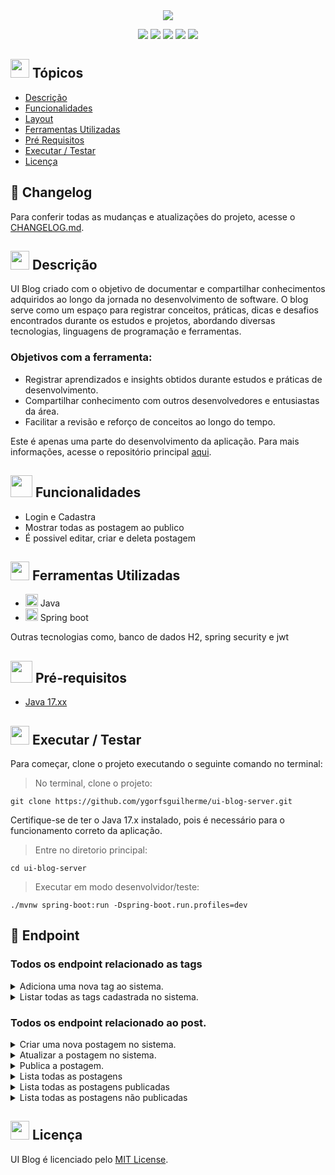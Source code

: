 <div align="center">
   <image src="https://github.com/user-attachments/assets/d6da4449-59cc-4ebb-9a41-f92c5d615e8f" />
</div>

<p align="center">
   <img src="http://img.shields.io/static/v1?label=React&message=FRAMEWORK&color=blue&style=for-the-badge" #vitrinedev/>
   <img src="http://img.shields.io/static/v1?label=Java&message=17.0.5&color=red&style=for-the-badge" #vitrinedev/>
   <img src="http://img.shields.io/static/v1?label=Srping%20Boot&message=FRAMEWORK&color=green&style=for-the-badge" #vitrinedev/>
   <img src="http://img.shields.io/static/v1?label=license&message=MIT&color=yellow&style=for-the-badge" #vitrinedev/>
   <img src="http://img.shields.io/static/v1?label=STATUS&message=EM%20DESENVOLVIMENTO&color=greeb&style=for-the-badge" #vitrinedev/>
</p>

## <img height="30px" src="https://img.icons8.com/plasticine/100/null/todo-list.png"/> Tópicos
- [Descrição](#-descrição)
- [Funcionalidades](#-funcionalidades)
- [Layout](#-layout-ou-deploy-da-aplicação)
- [Ferramentas Utilizadas](#-ferramentas-utilizadas)
- [Pré Requisitos](#-pré-requisitos)
- [Executar / Testar](#-executar--testar)
- [Licença](#-licença)

## 📜 Changelog
Para conferir todas as mudanças e atualizações do projeto, acesse o [CHANGELOG.md](https://github.com/ygorfsguilherme/ui-blog-server/blob/main/CHANGELOG.md).


## <img src="https://cdn-icons-png.flaticon.com/512/3534/3534033.png" style="widht:30px; height:30px;" /> Descrição

UI Blog criado com o objetivo de documentar e compartilhar conhecimentos adquiridos ao longo da jornada no desenvolvimento de software. O blog serve como um espaço para registrar conceitos, práticas, dicas e desafios encontrados durante os estudos e projetos, abordando diversas tecnologias, linguagens de programação e ferramentas.

### Objetivos com a ferramenta:
- Registrar aprendizados e insights obtidos durante estudos e práticas de desenvolvimento.
- Compartilhar conhecimento com outros desenvolvedores e entusiastas da área.
- Facilitar a revisão e reforço de conceitos ao longo do tempo.

Este é apenas uma parte do desenvolvimento da aplicação. Para mais informações, acesse o repositório principal [aqui](https://github.com/ygorfsguilherme/ui-blog).

## <img height="35px" src="https://img.icons8.com/color/96/null/puzzle-matching.png"/> Funcionalidades
- Login e Cadastra
- Mostrar todas as postagem ao publico
- É possivel editar, criar e deleta postagem

## <img src="https://cdn-icons-png.flaticon.com/512/1835/1835211.png" style="widht:30px; height:30px;" /> Ferramentas Utilizadas
- <img height="20px" src="https://cdn.jsdelivr.net/gh/devicons/devicon/icons/java/java-original.svg" /> Java
- <img height="20px" src="https://cdn.jsdelivr.net/gh/devicons/devicon/icons/spring/spring-original.svg" /> Spring boot

Outras tecnologias como, banco de dados H2, spring security e jwt

## <img height="35px" src="https://img.icons8.com/fluency/96/null/requirement.png"/> Pré-requisitos
- [Java 17.xx](https://www.oracle.com/java/technologies/javase/jdk17-archive-downloads.htmlnode)

## <img src="https://cdn-icons-png.flaticon.com/512/3068/3068553.png" style="widht:30px; height:30px;" /> Executar / Testar

Para começar, clone o projeto executando o seguinte comando no terminal:  

> No terminal, clone o projeto:
```
git clone https://github.com/ygorfsguilherme/ui-blog-server.git
```

Certifique-se de ter o Java 17.x instalado, pois é necessário para o funcionamento correto da aplicação.

> Entre no diretorio principal:

```
cd ui-blog-server
```
> Executar em modo desenvolvidor/teste:

```
./mvnw spring-boot:run -Dspring-boot.run.profiles=dev
```

## 📌 Endpoint
### Todos os endpoint relacionado as tags

<details>
  <summary>Adiciona uma nova tag ao sistema.</summary>

  > Método: ```POST```
  - URL exemplo: http://exemplo.com.br/tag/

### Exemplo de Requisição (Body)
```json
{
    "name": "HTML"
}
```
### Resposta de Sucesso (201 Created)
```json
{
    "id": "72f517f4-8b62-4afb-b05f-a6fd33eff570",
    "name": "HTML"
}
```

### Erro: Tag já cadastrada (409 Conflict)
```json
{
    "message": "Tag já cadastrada",
    "error": null,
    "status": 409,
    "timestamp": "2025-02-22T14:11:20.284689424"
}
```

</details>

<details>
  <summary>Listar todas as tags cadastrada no sistema.</summary>

  > Método: ```GET```
  - URL exemplo: http://exemplo.com.br/tag/

### Resposta de Sucesso (200 Success)
```json
[
    {
        "id": "72f517f4-8b62-4afb-b05f-a6fd33eff570",
        "name": "HTML"
    }
]
```

</details>

### Todos os endpoint relacionado ao post.

<details>
  <summary>Criar uma nova postagem no sistema.</summary>

  > Método: ```POST```
  - URL exemplo: http://exemplo.com.br/post/

  ### Exemplo de Requisição (Body)
  ```json
  {
      "title": "Hello World",
      "content": "<h1>Hello, World!</h1>",
      "tags": ["72f517f4-8b62-4afb-b05f-a6fd33eff570"]
  }
  ```

  ### Resposta de Sucesso (201 Created)
  ```json
  {
      "id": "9f0c460e-69bb-4359-a48c-3495a34a3232",
      "title": "Hello World",
      "content": "<h1>Hello, World!</h1>",
      "tags": [
          {
              "id": "72f517f4-8b62-4afb-b05f-a6fd33eff570",
              "name": "HTML"
          }
      ],
      "createdAt": "2025-02-22T14:40:00.724114299",
      "updatedAt": "2025-02-22T14:40:00.724114299"
  }
  ```
</details>

<details>
  <summary>Atualizar a postagem no sistema.</summary>

  > Método: ```PUT```
  - URL exemplo: http://exemplo.com.br/post/
</details>

<details>
  <summary>Publica a postagem.</summary>

  > Método: ```PATCH```
  - URL exemplo: http://exemplo.com.br/post/publish/{id}/
</details>

<details>
  <summary>Lista todas as postagens</summary>

  > Método: ```GET```
  - URL exemplo: http://exemplo.com.br/post/
</details>

<details>
  <summary>Lista todas as postagens publicadas</summary>

  > Método: ```GET```
  - URL exemplo: http://exemplo.com.br/post/published/
</details>

<details>
  <summary>Lista todas as postagens não publicadas</summary>

  > Método: ```GET```
  - URL exemplo: http://exemplo.com.br/post/unpublished
</details>

## <img height="30px" src="https://img.icons8.com/external-filled-outline-icons-maxicons/85/null/external-balance-law-and-justice-filled-outline-filled-outline-icons-maxicons.png"/> Licença

UI Blog é licenciado pelo [MIT License](https://github.com/ygorfsguilherme/ui-blog/blob/main/LICENSE).